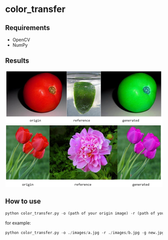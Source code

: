 # color_transfer


## Requirements
- OpenCV
- NumPy

## Results
![res_a](docs/res_a.jpg?raw=true)
![res_b](docs/res_b.jpg?raw=true)



## How to use
```python
python color_transfer.py -o (path of your origin image) -r (path of your reference image) -g (path of your generated image)
```
for example:
```py
python color_transfer.py -o ./images/a.jpg -r ./images/b.jpg -g new.jpg
```